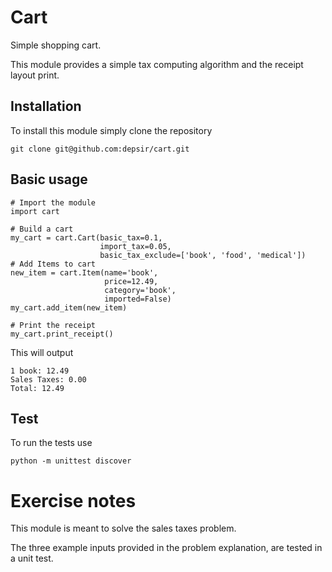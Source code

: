 # Cart

Simple shopping cart.

This module provides a simple tax computing algorithm and the receipt layout print.

## Installation

To install this module simply clone the repository

```
git clone git@github.com:depsir/cart.git 
```

## Basic usage
```
# Import the module
import cart

# Build a cart
my_cart = cart.Cart(basic_tax=0.1,
                    import_tax=0.05,
                    basic_tax_exclude=['book', 'food', 'medical'])
# Add Items to cart
new_item = cart.Item(name='book',
                     price=12.49,
                     category='book',
                     imported=False)
my_cart.add_item(new_item)

# Print the receipt
my_cart.print_receipt()
```
This will output
```
1 book: 12.49
Sales Taxes: 0.00
Total: 12.49
```
## Test
To run the tests use
```
python -m unittest discover
```
# Exercise notes
This module is meant to solve the sales taxes problem.

The three example inputs provided in the problem explanation, are tested in a unit test.